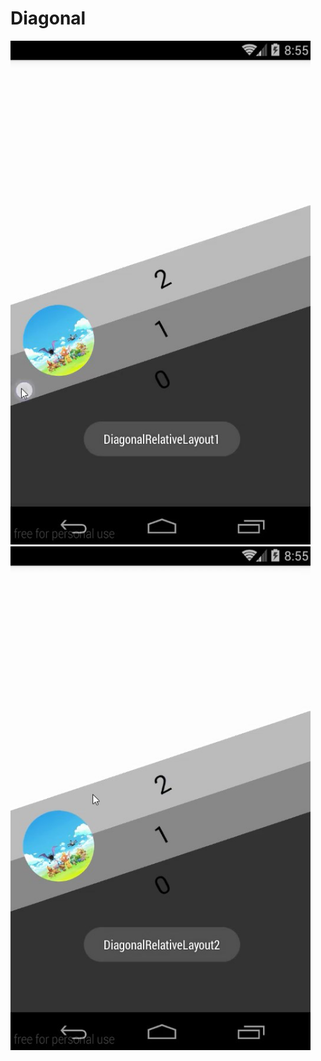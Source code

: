 # Diagonal

<img src="https://raw.githubusercontent.com/minhnguyen31093/Diagonal/master/Layout1.jpg" width="480"/>
<img src="https://raw.githubusercontent.com/minhnguyen31093/Diagonal/master/Layout2.jpg" width="480"/>
